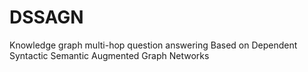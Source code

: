# DSSAGN
Knowledge graph multi-hop question answering Based on Dependent Syntactic Semantic Augmented Graph Networks
